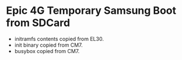 Epic 4G Temporary Samsung Boot from SDCard
==========================================

* initramfs contents copied from EL30.
* init binary copied from CM7.
* busybox copied from CM7.
